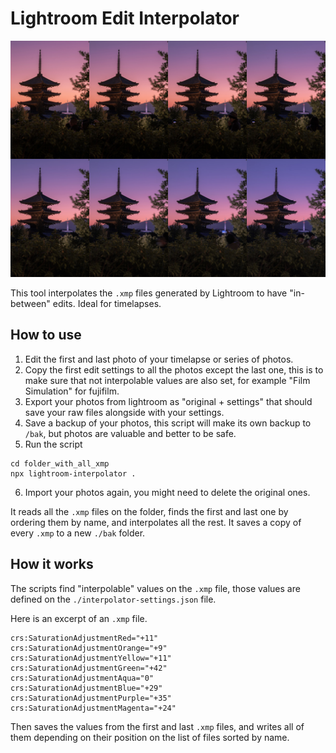 # Lightroom Edit Interpolator

![](cover.jpg)

This tool interpolates the `.xmp` files generated by Lightroom to have
"in-between" edits. Ideal for timelapses.

## How to use

1. Edit the first and last photo of your timelapse or series of photos.
2. Copy the first edit settings to all the photos except the last one, this is
   to make sure that not interpolable values are also set, for example "Film
   Simulation" for fujifilm.
3. Export your photos from lightroom as "original + settings" that should save
   your raw files alongside with your settings.
4. Save a backup of your photos, this script will make its own backup to `/bak`,
   but photos are valuable and better to be safe.
5. Run the script

```
cd folder_with_all_xmp
npx lightroom-interpolator .
```

6. Import your photos again, you might need to delete the original ones.

It reads all the `.xmp` files on the folder, finds the first and last one by
ordering them by name, and interpolates all the rest. It saves a copy of every
`.xmp` to a new `./bak` folder.

## How it works

The scripts find "interpolable" values on the `.xmp` file, those values are
defined on the `./interpolator-settings.json` file.

Here is an excerpt of an `.xmp` file.

```
crs:SaturationAdjustmentRed="+11"
crs:SaturationAdjustmentOrange="+9"
crs:SaturationAdjustmentYellow="+11"
crs:SaturationAdjustmentGreen="+42"
crs:SaturationAdjustmentAqua="0"
crs:SaturationAdjustmentBlue="+29"
crs:SaturationAdjustmentPurple="+35"
crs:SaturationAdjustmentMagenta="+24"
```

Then saves the values from the first and last `.xmp` files, and writes all of
them depending on their position on the list of files sorted by name.
